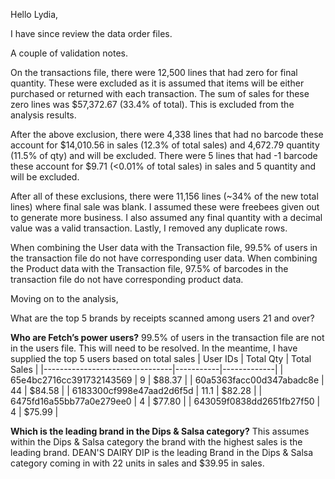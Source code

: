 Hello Lydia,

I have since review the data order files. 

A couple of validation notes. 

On the transactions file, there were 12,500 lines that had zero for final quantity.
These were excluded as it is assumed that items will be either purchased or returned with each transaction.
The sum of sales for these zero lines was $57,372.67 (33.4% of total). This is excluded from the analysis results.

After the above exclusion, there were 4,338 lines that had no barcode these account for $14,010.56 in sales (12.3% of total sales) and 4,672.79 quantity (11.5% of qty) and will be excluded.
There were 5 lines that had -1 barcode these account for $9.71 (<0.01% of total sales) in sales and 5 quantity and will be excluded.

After all of these exclusions, there were 11,156 lines (~34% of the new total lines) where final sale was blank. 
I assumed these were freebees given out to generate more business. 
I also assumed any final quantity with a decimal value was a valid transaction. 
Lastly, I removed any duplicate rows.

When combining the User data with the Transaction file, 99.5% of users in the transaction file do not have corresponding user data.
When combining the Product data with the Transaction file, 97.5% of barcodes in the transaction file do not have corresponding product data.

Moving on to the analysis,

What are the top 5 brands by receipts scanned among users 21 and over?


**Who are Fetch’s power users?**
99.5% of users in the transaction file are not in the users file. This will need to be resolved.
In the meantime, I have supplied the top 5 users based on total sales
| User IDs                        | Total Qty | Total Sales |
|--------------------------------|-----------|-------------|
| 65e4bc2716cc391732143569       | 9         | $88.37       |
| 60a5363facc00d347abadc8e       | 44        | $84.58       |
| 6183300cf998e47aad2d6f5d       | 11.1      | $82.28       |
| 6475fd16a55bb77a0e279ee0       | 4         | $77.80       |
| 643059f0838dd2651fb27f50       | 4         | $75.99       |

**Which is the leading brand in the Dips & Salsa category?**
This assumes within the Dips & Salsa category the brand with the highest sales is the leading brand.
DEAN'S DAIRY DIP is the leading Brand in the Dips & Salsa category coming in with 22 units in sales and $39.95 in sales.

